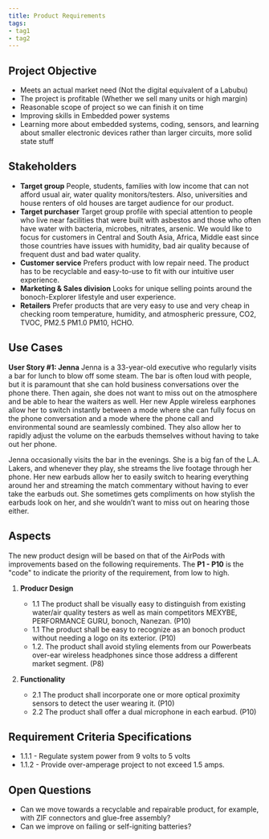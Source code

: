 ```yaml
---
title: Product Requirements
tags:
- tag1
- tag2
---
```


## Project Objective
- Meets an actual market need (Not the digital equivalent of a Labubu)
- The project is profitable (Whether we sell many units or high margin)
- Reasonable scope of project so we can finish it on time
- Improving skills in Embedded power systems
- Learning more about embedded systems, coding, sensors, and learning about smaller electronic devices rather than larger circuits, more solid state stuff


## Stakeholders

- **Target group** People, students, families with low income that can not afford usual air, water quality monitors/testers. Also, universities and house renters of old houses are target audience for our product. 
- **Target purchaser** Target group profile with special attention to people who live near facilities that were built with asbestos and those who often have water with bacteria, microbes, nitrates, arsenic. We would like to focus for customers in Central and South Asia, Africa, Middle east since those countries have issues with humidity, bad air quality because of frequent dust and bad water quality.
- **Customer service** Prefers product with low repair need. The product has to be recyclable and easy-to-use  to fit with our intuitive user experience.
- **Marketing & Sales division** Looks for unique selling points around the bonoch-Explorer lifestyle and user experience.
- **Retailers** Prefer products that are very easy to use and very cheap in checking room temperature, humidity, and atmospheric pressure, CO2, TVOC, PM2.5 PM1.0 PM10, HCHO.


## Use Cases

**User Story #1: Jenna**
Jenna is a 33-year-old executive who regularly visits a bar for lunch to blow off some steam. The bar is often loud with people, but it is paramount that she can hold business conversations over the phone there. Then again, she does not want to miss out on the atmosphere and be able to hear the waiters as well. Her new Apple wireless earphones allow her to switch instantly between a mode where she can fully focus on the phone conversation and a mode where the phone call and environmental sound are seamlessly combined. They also allow her to rapidly adjust the volume on the earbuds themselves without having to take out her phone.

Jenna occasionally visits the bar in the evenings. She is a big fan of the L.A. Lakers, and whenever they play, she streams the live footage through her phone. Her new earbuds allow her to easily switch to hearing everything around her and streaming the match commentary without having to ever take the earbuds out.  She sometimes gets compliments on how stylish the earbuds look on her, and she wouldn’t want to miss out on hearing those either.

## Aspects

The new product design will be based on that of the AirPods with improvements based on the following requirements. The **P1 - P10** is the "code" to indicate the priority of the requirement, from low to high.

1. **Producr Design**
   * 1.1 The product shall be visually easy to distinguish from existing water/air quality testers as well as main competitors MEXYBE, PERFORMANCE GURU, bonoch, Nanezan. (P10)
   * 1.1 The product shall be easy to recognize as an bonoch product without needing a logo on its exterior. (P10)
   * 1.2. The product shall avoid styling elements from our Powerbeats over-ear wireless headphones since those address a different market segment. (P8)
  
1. **Functionality**
      * 2.1 The product shall incorporate one or more optical proximity sensors to detect the user wearing it. (P10)
      * 2.2 The product shall offer a dual microphone in each earbud. (P10)

## Requirement Criteria Specifications

* 1.1.1 - Regulate system power from 9 volts to 5 volts
* 1.1.2 - Provide over-amperage project to not exceed 1.5 amps.

## Open Questions

* Can we move towards a recyclable and repairable product, for example, with ZIF connectors and glue-free assembly?
* Can we improve on failing or self-igniting batteries?